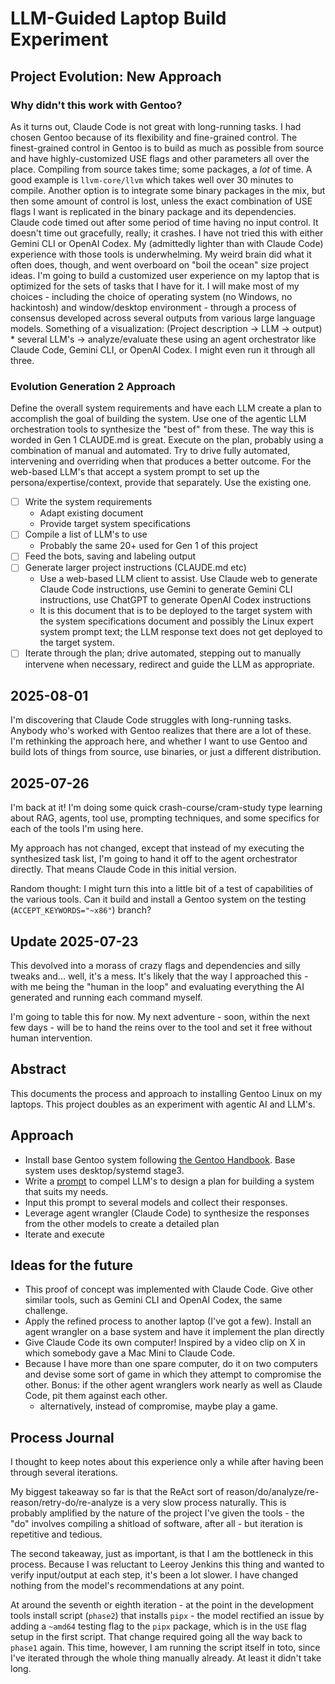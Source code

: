 # LLM-Guided Laptop Build Experiment

## Project Evolution: New Approach

### Why didn't this work with Gentoo?

As it turns out, Claude Code is not great with long-running tasks. I had chosen Gentoo because of its flexibility and fine-grained control. The finest-grained control in Gentoo is to build as much as possible from source and have highly-customized USE flags and other parameters all over the place.
Compiling from source takes time; some packages, a _lot_ of time. A good example is `llvm-core/llvm` which takes well over 30 minutes to compile.
Another option is to integrate some binary packages in the mix, but then some amount of control is lost, unless the exact combination of USE flags I want is replicated in the binary package and its dependencies.
Claude code timed out after some period of time having no input control. It doesn't time out gracefully, really; it crashes.
I have not tried this with either Gemini CLI or OpenAI Codex. My (admittedly lighter than with Claude Code) experience with those tools is underwhelming.
My weird brain did what it often does, though, and went overboard on "boil the ocean" size project ideas. I'm going to build a customized user experience on my laptop that is optimized for the sets of tasks that I have for it. I will make most of my choices - including the choice of operating system (no Windows, no hackintosh) and window/desktop environment - through a process of consensus developed across several outputs from various large language models.
Something of a visualization: (Project description -> LLM -> output) * several LLM's -> analyze/evaluate these using an agent orchestrator like Claude Code, Gemini CLI, or OpenAI Codex. I might even run it through all three.

### Evolution Generation 2 Approach

Define the overall system requirements and have each LLM create a plan to accomplish the goal of building the system. Use one of the agentic LLM orchestration tools to synthesize the "best of" from these. The way this is worded in Gen 1 CLAUDE.md is great. Execute on the plan, probably using a combination of manual and automated. Try to drive fully automated, intervening and overriding when that produces a better outcome.
For the web-based LLM's that accept a system prompt to set up the persona/expertise/context, provide that separately. Use the existing one.

- [ ] Write the system requirements
  - Adapt existing document
  - Provide target system specifications
- [ ] Compile a list of LLM's to use
  - Probably the same 20+ used for Gen 1 of this project
- [ ] Feed the bots, saving and labeling output
- [ ] Generate larger project instructions (CLAUDE.md etc)
  - Use a web-based LLM client to assist. Use Claude web to generate Claude Code instructions, use Gemini to generate Gemini CLI instructions, use ChatGPT to generate OpenAI Codex instructions
  - It is this document that is to be deployed to the target system with the system specifications document and possibly the Linux expert system prompt text; the LLM response text does not get deployed to the target system.
- [ ] Iterate through the plan; drive automated, stepping out to manually intervene when necessary, redirect and guide the LLM as appropriate.

## 2025-08-01

I'm discovering that Claude Code struggles with long-running tasks. Anybody who's worked with Gentoo realizes that there are a lot of these. I'm rethinking the approach here, and whether I want to use Gentoo and build lots of things from source, use binaries, or just a different distribution.

## 2025-07-26

I'm back at it! I'm doing some quick crash-course/cram-study type learning about RAG, agents, tool use, prompting techniques, and some specifics for each of the tools I'm using here.  

My approach has not changed, except that instead of my executing the synthesized task list, I'm going to hand it off to the agent orchestrator directly. That means Claude Code in this initial version.  

Random thought: I might turn this into a little bit of a test of capabilities of the various tools. Can it build and install a Gentoo system on the testing (`ACCEPT_KEYWORDS="~x86"`) branch?  

## Update 2025-07-23

This devolved into a morass of crazy flags and dependencies and silly tweaks and... well, it's a mess. It's likely that the way I approached this - with me being the "human in the loop" and evaluating everything the AI generated and running each command myself.  

I'm going to table this for now. My next adventure - soon, within the next few days - will be to hand the reins over to the tool and set it free without human intervention.

## Abstract

This documents the process and approach to installing Gentoo Linux on my laptops. This project doubles as an experiment with agentic AI and LLM's.  

## Approach

- Install base Gentoo system following [the Gentoo Handbook](https://wiki.gentoo.org/wiki/Handbook:AMD64). Base system uses desktop/systemd stage3.
- Write a [prompt](llm-inputs/initial-llm-prompt.md) to compel LLM's to design a plan for building a system that suits my needs.
- Input this prompt to several models and collect their responses.
- Leverage agent wrangler (Claude Code) to synthesize the responses from the other models to create a detailed plan
- Iterate and execute

## Ideas for the future

- This proof of concept was implemented with Claude Code. Give other similar tools, such as Gemini CLI and OpenAI Codex, the same challenge.
- Apply the refined process to another laptop (I've got a few). Install an agent wrangler on a base system and have it implement the plan directly
- Give Claude Code its own computer! Inspired by a video clip on X in which somebody gave a Mac Mini to Claude Code.
- Because I have more than one spare computer, do it on two computers and devise some sort of game in which they attempt to compromise the other. Bonus: if the other agent wranglers work nearly as well as Claude Code, pit them against each other.
  - alternatively, instead of compromise, maybe play a game.

## Process Journal

I thought to keep notes about this experience only a while after having been through several iterations.  

My biggest takeaway so far is that the ReAct sort of reason/do/analyze/re-reason/retry-do/re-analyze is a very slow process naturally. This is probably amplified by the nature of the project I've given the tools - the "do" involves compiling a shitload of software, after all - but iteration is repetitive and tedious.  

The second takeaway, just as important, is that I am the bottleneck in this process. Because I was reluctant to Leeroy Jenkins this thing and wanted to verify input/output at each step, it's been a lot slower. I have changed nothing from the model's recommendations at any point.  

At around the seventh or eighth iteration - at the point in the development tools install script (`phase2`) that installs `pipx` - the model rectified an issue by adding a `~amd64` testing flag to the `pipx` package, which is in the `USE` flag setup in the first script. That change required going all the way back to `phase1` again. This time, however, I am running the script itself in toto, since I've iterated through the whole thing manually already. At least it didn't take long.